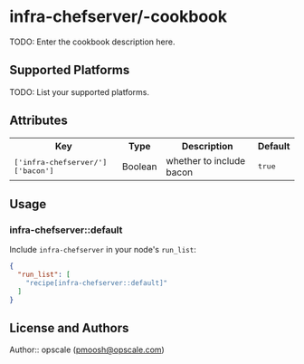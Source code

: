 # infra-chefserver/-cookbook

TODO: Enter the cookbook description here.

## Supported Platforms

TODO: List your supported platforms.

## Attributes

<table>
  <tr>
    <th>Key</th>
    <th>Type</th>
    <th>Description</th>
    <th>Default</th>
  </tr>
  <tr>
    <td><tt>['infra-chefserver/']['bacon']</tt></td>
    <td>Boolean</td>
    <td>whether to include bacon</td>
    <td><tt>true</tt></td>
  </tr>
</table>

## Usage

### infra-chefserver::default

Include `infra-chefserver` in your node's `run_list`:

```json
{
  "run_list": [
    "recipe[infra-chefserver::default]"
  ]
}
```

## License and Authors

Author:: opscale (<pmoosh@opscale.com>)
